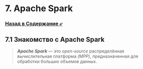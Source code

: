 # 7. Apache Spark

### [Назад в Содержание ⤶](/README.md)

## 7.1 Знакомство с Apache Spark

> ***Apache Spark*** — это _open-source_ распределённая вычислительная платформа _(MPP)_, предназначенная для обработки 
> больших объемов данных.